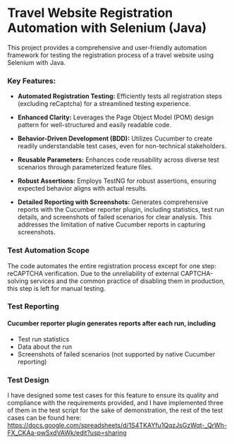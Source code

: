 # Travel Website Registration Automation with Selenium (Java)
This project provides a comprehensive and user-friendly automation framework for testing the registration process of a travel website using Selenium with Java.

### Key Features:

- **Automated Registration Testing:** Efficiently tests all registration steps (excluding reCaptcha) for a streamlined testing experience.

- **Enhanced Clarity:** Leverages the Page Object Model (POM) design pattern for well-structured and easily readable code.

- **Behavior-Driven Development (BDD):** Utilizes Cucumber to create readily understandable test cases, even for non-technical stakeholders.

- **Reusable Parameters:** Enhances code reusability across diverse test scenarios through parameterized feature files.

- **Robust Assertions:** Employs TestNG for robust assertions, ensuring expected behavior aligns with actual results.

- **Detailed Reporting with Screenshots:** Generates comprehensive reports with the Cucumber reporter plugin, including statistics, test run details, and screenshots of failed scenarios for clear analysis. This addresses the limitation of native Cucumber reports in capturing screenshots.

### Test Automation Scope

The code automates the entire registration process except for one step: reCAPTCHA verification. Due to the unreliability of external CAPTCHA-solving services and the common practice of disabling them in production, this step is left for manual testing.

### Test Reporting

#### **Cucumber reporter plugin generates reports after each run, including**
- Test run statistics
- Data about the run
- Screenshots of failed scenarios (not supported by native Cucumber reporting)

### Test Design

I have designed some test cases for this feature to ensure its quality and compliance with the requirements provided, and I have implemented three of them in the test script for the sake of demonstration, the rest of the test cases can be found here: https://docs.google.com/spreadsheets/d/1S4TKAYfu1QqzJsGzWqt-_QrWh-FX_CKAa-pwSxdVAWk/edit?usp=sharing
